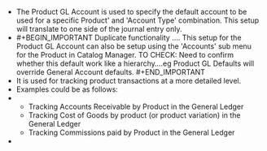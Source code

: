 - The Product GL Account is used to specify the default account to be used for a specific Product' and 'Account Type' combination. This setup will translate to one side of the journal entry only.
- #+BEGIN_IMPORTANT
  Duplicate functionality …​. This setup for the Product GL Account can also be setup using the 'Accounts' sub menu for the Product in Catalog Manager.
  TO CHECK: Need to confirm whether this default work like a hierarchy…​.eg Product GL Defaults will override General Account defaults.
  #+END_IMPORTANT
- It is used for tracking product transactions at a more detailed level.
- Examples could be as follows:
- <ul>
      <li>Tracking Accounts Receivable by Product in the General Ledger</li>
      <li>Tracking Cost of Goods by product (or product variation) in the General Ledger</li>
      <li>Tracking Commissions paid by Product in the General Ledger</li>
  </ul>
-
